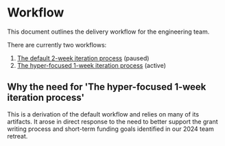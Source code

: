 # Workflow

This document outlines the delivery workflow for the engineering team.

There are currently two workflows:
1. [The default 2-week iteration process](./default-workflow) (paused)
1. [The hyper-focused 1-week iteration process](./1-week-iteration-worklflow) (active)

## Why the need for 'The hyper-focused 1-week iteration process'
This is a derivation of the default workflow and relies on many of its artifacts. It arose in direct response to the need to better support the grant writing process and short-term funding goals identified in our 2024 team retreat.